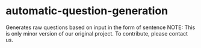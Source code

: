# automatic-question-generation
Generates raw questions based on input in the form of sentence
NOTE: This is only minor version of our original project. To contribute, please contact us. 
